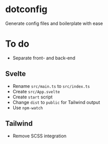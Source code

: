# dotconfig

Generate config files and boilerplate with ease

# To do

- Separate front- and back-end

## Svelte

- Rename `src/main.ts` to `src/index.ts`
- Create `src/App.svelte`
- Create `start` script
- Change `dist` to `public` for Tailwind output
- Use `npm-watch`

## Tailwind

- Remove SCSS integration
